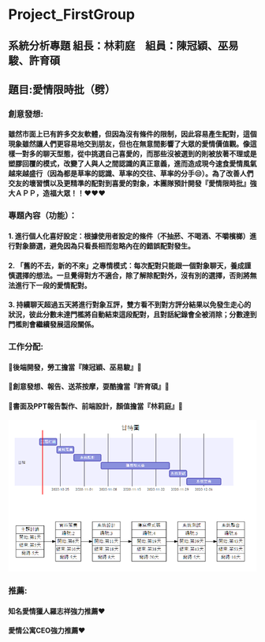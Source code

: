 # Project_FirstGroup
## 系統分析專題 組長：林莉庭　組員：陳冠穎、巫易駿、許育碩

## 題目:愛情限時批（劈）

### 創意發想:
#### 雖然市面上已有許多交友軟體，但因為沒有條件的限制，因此容易產生配對，這個現象雖然讓人們更容易地交到朋友，但也在無意間影響了大眾的愛情價值觀。像這樣一對多的聊天型態，從中挑選自己喜愛的，而那些沒被選到的則被放著不理或是塑膠回覆的模式，改變了人與人之間認識的真正意義，進而造成現今速食愛情風氣越來越盛行（因為都是草率的認識、草率的交往、草率的分手:unamused:）。為了改善人們交友的壞習慣以及更精準的配對到喜愛的對象，本團隊預計開發『愛情限時批』強大ＡＰＰ，造福大眾！！:heart::heart::heart:

### 專題內容（功能）：
#### 1. 進行個人化喜好設定：根據使用者設定的條件（不抽菸、不喝酒、不嚼檳榔）進行對象篩選，避免因為只看長相而忽略內在的錯誤配對發生。
#### 2. 「舊的不去，新的不來」之專情模式：每次配對只能跟一個對象聊天，養成謹慎選擇的想法。一旦覺得對方不適合，除了解除配對外，沒有別的選擇，否則將無法進行下一段的愛情配對。
#### 3. 持續聊天超過五天將進行對象互評，雙方看不到對方評分結果以免發生走心的狀況，彼此分數未達門檻將自動結束這段配對，且對話紀錄會全被消除；分數達到門檻則會繼續發展這段關係。

### 工作分配:
#### :vibration_mode:後端開發，勞工擔當『陳冠穎、巫易駿』:vibration_mode:
#### :file_folder:創意發想、報告、送茶按摩，耍酷擔當『許育碩』:file_folder:
#### :crystal_ball:書面及PPT報告製作、前端設計，顏值擔當『林莉庭』:crystal_ball:

![GANTT](系統圖.png "gantt")

### 推薦:
#### 知名愛情獵人羅志祥強力推薦:heart:
#### 愛情公寓CEO強力推薦:heart:
